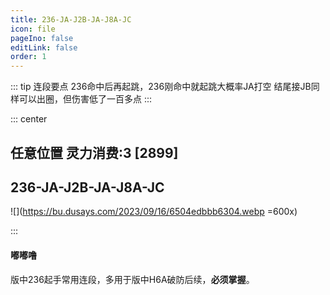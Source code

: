 ```yaml
---
title: 236-JA-J2B-JA-J8A-JC
icon: file
pageIno: false
editLink: false
order: 1
---
```


::: tip 连段要点
236命中后再起跳，236刚命中就起跳大概率JA打空
结尾接JB同样可以出圈，但伤害低了一百多点
:::

::: center
## **任意位置 灵力消费:3 [2899]** 
## **236-JA-J2B-JA-J8A-JC**

![](https://bu.dusays.com/2023/09/16/6504edbbb6304.webp =600x)


:::

#### **嘟嘟噜**
版中236起手常用连段，多用于版中H6A破防后续，**必须掌握**。
